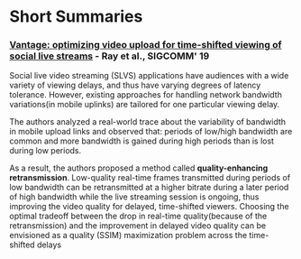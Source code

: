 # Short Summaries

### [Vantage: optimizing video upload for time-shifted viewing of social live streams](https://dl.acm.org/doi/10.1145/3341302.3342064) - Ray et al., SIGCOMM' 19

Social live video streaming \(SLVS\) applications have audiences with a wide variety of viewing delays, and thus have varying degrees of latency tolerance. However, existing approaches for handling network bandwidth variations\(in mobile uplinks\) are tailored for one particular viewing delay. 

The authors analyzed a real-world trace about the variability of bandwidth in mobile upload links and observed that: periods of low/high bandwidth are common and more bandwidth is gained during high periods than is lost during low periods. 

As a result, the authors proposed a method called **quality-enhancing retransmission**. Low-quality real-time frames transmitted during periods of low bandwidth can be retransmitted at a higher bitrate during a later period of high bandwidth while the live streaming session is ongoing, thus improving the video quality for delayed, time-shifted viewers. Choosing the optimal tradeoff between the drop in real-time quality\(because of the retransmission\) and the improvement in delayed video quality can be envisioned as a quality \(SSIM\) maximization problem across the time-shifted delays



